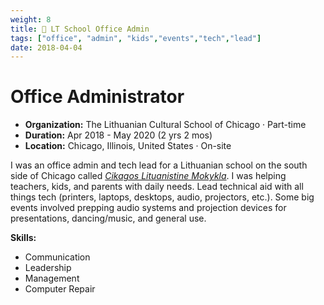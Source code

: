 ```yaml
---
weight: 8
title: 🏫 LT School Office Admin
tags: ["office", "admin", "kids","events","tech","lead"]
date: 2018-04-04
---
```

# Office Administrator

- **Organization:** The Lithuanian Cultural School of Chicago · Part-time
- **Duration:** Apr 2018 - May 2020 (2 yrs 2 mos)
- **Location:** Chicago, Illinois, United States · On-site

I was an office admin and tech lead for a Lithuanian school on the south side of Chicago called [*Cikagos Lituanistine Mokykla*](https://www.facebook.com/Cikagoslituanistinemokykla/). I was helping teachers, kids, and parents with daily needs. Lead technical aid with all things tech (printers, laptops, desktops, audio, projectors, etc.). Some big events involved prepping audio systems and projection devices for presentations, dancing/music, and general use.

**Skills:**

- Communication
- Leadership
- Management
- Computer Repair
